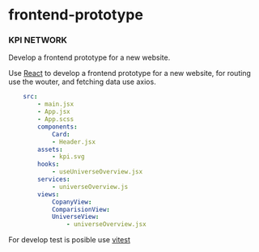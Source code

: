 # frontend-prototype
### KPI NETWORK
Develop a frontend prototype for a new website.

Use [React](https://reactjs.org/) to develop a frontend prototype for a new website, for routing use the wouter, and fetching data use axios.

````yml
    src:
        - main.jsx
        - App.jsx
        - App.scss
        components:
            Card:
            - Header.jsx
        assets:
            - kpi.svg
        hooks:
            - useUniverseOverview.jsx
        services:
            - universeOverview.js
        views:
            CopanyView:
            ComparisionView:
            UniverseView:
                - universeOverview.jsx
````
For develop test is posible use [vitest](https://vitest.dev/guide/)
